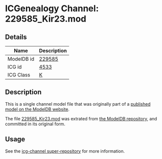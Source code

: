 # ICGenealogy Channel: 229585\_Kir23.mod

## Details

Name | Description
---- | -----------
ModelDB id | [229585](http://senselab.med.yale.edu/ModelDB/ShowModel.cshtml?model=229585)
ICG id | [4533](http://icg.neurotheory.ox.ac.uk/channels/1/4533)
ICG Class | [K](http://icg.neurotheory.ox.ac.uk/channels/1)

## Description

This is a single channel model file that was originally part of a [published model on the ModelDB website](http://senselab.med.yale.edu/mModelDB/ShowModel.cshtml?model=229585).

The file [229585\_Kir23.mod](229585_Kir23.mod) was extrated from [the ModelDB repository](http://senselab.med.yale.edu/ModelDB/ShowModel.cshtml?model=229585), and committed in its original form.

## Usage

See the [icg-channel super-repository](https://github.com/icgenealogy/icg-channels) for more information.